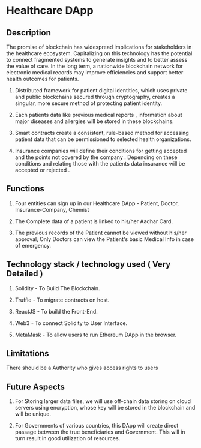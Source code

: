 # Healthcare DApp 

## Description
The promise of blockchain has widespread implications for stakeholders in the healthcare ecosystem. Capitalizing on this technology has the potential to connect fragmented systems to generate insights and to better assess the value of care. In the long term, a nationwide blockchain network for electronic medical records may improve efficiencies and support better health outcomes for patients.

1. Distributed framework for patient digital identities, which uses private and public blockchains secured through cryptography, creates a singular, more secure method of protecting patient identity. 

2. Each patients data like previous medical reports , information about major diseases and allergies will be stored in these blockchains. 

3. Smart contracts create a consistent, rule-based method for accessing patient data that can be permissioned to selected health organizations.

4. Insurance companies will define their conditions for getting accepted and the points not covered by the company . Depending on these conditions and relating those with the patients data insurance will be accepted or rejected .

## Functions
1. Four entities can sign up in our Healthcare DApp - Patient, Doctor, Insurance-Company, Chemist

2. The Complete data of a patient is linked to his/her Aadhar Card. 

3. The previous records of the Patient cannot be viewed without his/her approval, Only Doctors can view the Patient's basic Medical Info in case of emergency.



## Technology stack / technology used ( Very Detailed )
1. Solidity - To Build The Blockchain.

2. Truffle - To migrate contracts on host.

3. ReactJS - To build the Front-End.

4. Web3 - To connect Solidity to User Interface.

5. MetaMask - To allow users to run Ethereum DApp in the browser.



## Limitations
There should be a Authority who gives access rights to users

## Future Aspects
1. For Storing larger data files, we will use off-chain data storing on cloud servers using encryption, whose key will be stored in the blockchain and will be unique.

2. For Governments of various countries, this DApp will create direct passage between the true beneficiaries and Government. This will in turn result in good utilization of resources.





  


